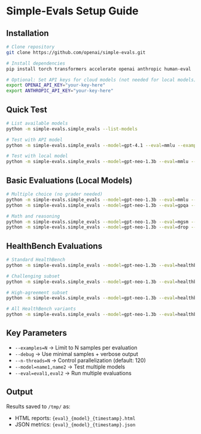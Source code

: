 # Simple-Evals Setup Guide

## Installation

```bash
# Clone repository
git clone https://github.com/openai/simple-evals.git

# Install dependencies
pip install torch transformers accelerate openai anthropic human-eval

# Optional: Set API keys for cloud models (not needed for local models)
export OPENAI_API_KEY="your-key-here"
export ANTHROPIC_API_KEY="your-key-here"
```

## Quick Test

```bash
# List available models
python -m simple-evals.simple_evals --list-models

# Test with API model
python -m simple-evals.simple_evals --model=gpt-4.1 --eval=mmlu --examples=10

# Test with local model
python -m simple-evals.simple_evals --model=gpt-neo-1.3b --eval=mmlu --examples=10
```

## Basic Evaluations (Local Models)

```bash
# Multiple choice (no grader needed)
python -m simple-evals.simple_evals --model=gpt-neo-1.3b --eval=mmlu --examples=10 --debug
python -m simple-evals.simple_evals --model=gpt-neo-1.3b --eval=gpqa --examples=5 --debug

# Math and reasoning
python -m simple-evals.simple_evals --model=gpt-neo-1.3b --eval=mgsm --examples=5 --debug
python -m simple-evals.simple_evals --model=gpt-neo-1.3b --eval=drop --examples=5 --debug
```

## HealthBench Evaluations

```bash
# Standard HealthBench
python -m simple-evals.simple_evals --model=gpt-neo-1.3b --eval=healthbench --examples=10 --debug

# Challenging subset
python -m simple-evals.simple_evals --model=gpt-neo-1.3b --eval=healthbench_hard --examples=5 --debug

# High-agreement subset  
python -m simple-evals.simple_evals --model=gpt-neo-1.3b --eval=healthbench_consensus --examples=10 --debug

# All HealthBench variants
python -m simple-evals.simple_evals --model=gpt-neo-1.3b --eval=healthbench,healthbench_hard,healthbench_consensus --examples=10 --debug
```

## Key Parameters

- `--examples=N` → Limit to N samples per evaluation
- `--debug` → Use minimal samples + verbose output
- `--n-threads=N` → Control parallelization (default: 120)
- `--model=name1,name2` → Test multiple models
- `--eval=eval1,eval2` → Run multiple evaluations

## Output

Results saved to `/tmp/` as:
- HTML reports: `{eval}_{model}_{timestamp}.html`
- JSON metrics: `{eval}_{model}_{timestamp}.json`